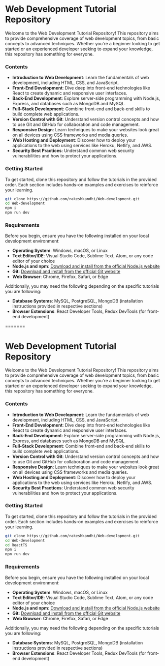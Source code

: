 # Web Development Tutorial Repository

Welcome to the Web Development Tutorial Repository! This repository aims to provide comprehensive coverage of web development topics, from basic concepts to advanced techniques. Whether you're a beginner looking to get started or an experienced developer seeking to expand your knowledge, this repository has something for everyone.

### Contents

- **Introduction to Web Development**: Learn the fundamentals of web development, including HTML, CSS, and JavaScript.
- **Front-End Development**: Dive deep into front-end technologies like React to create dynamic and responsive user interfaces.
- **Back-End Development**: Explore server-side programming with Node.js, Express, and databases such as MongoDB and MySQL.
- **Full-Stack Development**: Combine front-end and back-end skills to build complete web applications.
- **Version Control with Git**: Understand version control concepts and how to use Git and GitHub for collaboration and code management.
- **Responsive Design**: Learn techniques to make your websites look great on all devices using CSS frameworks and media queries.
- **Web Hosting and Deployment**: Discover how to deploy your applications to the web using services like Heroku, Netlify, and AWS.
- **Security Best Practices**: Understand common web security vulnerabilities and how to protect your applications.

### Getting Started

To get started, clone this repository and follow the tutorials in the provided order. Each section includes hands-on examples and exercises to reinforce your learning.

```sh
git clone https://github.com/rakeshkandhi/Web-development.git
cd Web-development
npm i
npm run dev
```

### Requirements

Before you begin, ensure you have the following installed on your local development environment:

- **Operating System**: Windows, macOS, or Linux
- **Text Editor/IDE**: Visual Studio Code, Sublime Text, Atom, or any code editor of your choice
- **Node.js and npm**: [Download and install from the official Node.js website](https://nodejs.org/)
- **Git**: [Download and install from the official Git website](https://git-scm.com/)
- **Web Browser**: Chrome, Firefox, Safari, or Edge

Additionally, you may need the following depending on the specific tutorials you are following:

- **Database Systems**: MySQL, PostgreSQL, MongoDB (installation instructions provided in respective sections)
- **Browser Extensions**: React Developer Tools, Redux DevTools (for front-end development)

=======
# Web Development Tutorial Repository

Welcome to the Web Development Tutorial Repository! This repository aims to provide comprehensive coverage of web development topics, from basic concepts to advanced techniques. Whether you're a beginner looking to get started or an experienced developer seeking to expand your knowledge, this repository has something for everyone.

### Contents

- **Introduction to Web Development**: Learn the fundamentals of web development, including HTML, CSS, and JavaScript.
- **Front-End Development**: Dive deep into front-end technologies like React to create dynamic and responsive user interfaces.
- **Back-End Development**: Explore server-side programming with Node.js, Express, and databases such as MongoDB and MySQL.
- **Full-Stack Development**: Combine front-end and back-end skills to build complete web applications.
- **Version Control with Git**: Understand version control concepts and how to use Git and GitHub for collaboration and code management.
- **Responsive Design**: Learn techniques to make your websites look great on all devices using CSS frameworks and media queries.
- **Web Hosting and Deployment**: Discover how to deploy your applications to the web using services like Heroku, Netlify, and AWS.
- **Security Best Practices**: Understand common web security vulnerabilities and how to protect your applications.

### Getting Started

To get started, clone this repository and follow the tutorials in the provided order. Each section includes hands-on examples and exercises to reinforce your learning.

```sh
git clone https://github.com/rakeshkandhi/Web-development.git
cd Web-development
cd ReactTS
npm i
npm run dev
```

### Requirements

Before you begin, ensure you have the following installed on your local development environment:

- **Operating System**: Windows, macOS, or Linux
- **Text Editor/IDE**: Visual Studio Code, Sublime Text, Atom, or any code editor of your choice
- **Node.js and npm**: [Download and install from the official Node.js website](https://nodejs.org/)
- **Git**: [Download and install from the official Git website](https://git-scm.com/)
- **Web Browser**: Chrome, Firefox, Safari, or Edge

Additionally, you may need the following depending on the specific tutorials you are following:

- **Database Systems**: MySQL, PostgreSQL, MongoDB (installation instructions provided in respective sections)
- **Browser Extensions**: React Developer Tools, Redux DevTools (for front-end development)

